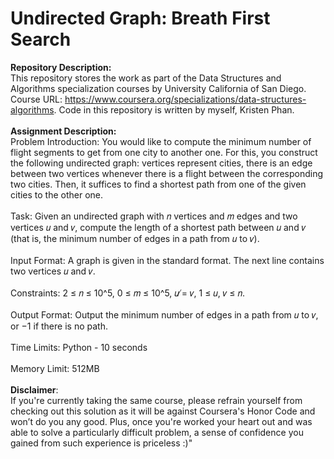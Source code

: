 # Undirected Graph: Breath First Search

__Repository Description:__
<br/>
This repository stores the work as part of the Data Structures and Algorithms specialization courses by University California of San Diego. Course URL: https://www.coursera.org/specializations/data-structures-algorithms. Code in this repository is written by myself, Kristen Phan.
<br/>
<br/>
__Assignment Description:__
<br/>
Problem Introduction:
You would like to compute the minimum number of flight segments to get from one city to another one. For
this, you construct the following undirected graph: vertices represent cities, there is an edge between two
vertices whenever there is a flight between the corresponding two cities. Then, it suffices to find a shortest
path from one of the given cities to the other one.
<br/>
<br/>
Task: Given an undirected graph with 𝑛 vertices and 𝑚 edges and two vertices 𝑢 and 𝑣, compute the length
of a shortest path between 𝑢 and 𝑣 (that is, the minimum number of edges in a path from 𝑢 to 𝑣).
<br/>
<br/>
Input Format: A graph is given in the standard format. The next line contains two vertices 𝑢 and 𝑣.
<br/>
<br/>
Constraints: 2 ≤ 𝑛 ≤ 10^5, 0 ≤ 𝑚 ≤ 10^5, 𝑢 ̸= 𝑣, 1 ≤ 𝑢, 𝑣 ≤ 𝑛.
<br/>
<br/>
Output Format: Output the minimum number of edges in a path from 𝑢 to 𝑣, or −1 if there is no path.
<br/>
<br/>
Time Limits: Python - 10 seconds
<br/>
<br/>
Memory Limit: 512MB
<br/>
<br/>
__Disclaimer__: 
<br/>
If you're currently taking the same course, please refrain yourself from checking out this solution as it will be against Coursera's Honor Code and won’t do you any good. Plus, once you're worked your heart out and was able to solve a particularly difficult problem, a sense of confidence you gained from such experience is priceless :)"
